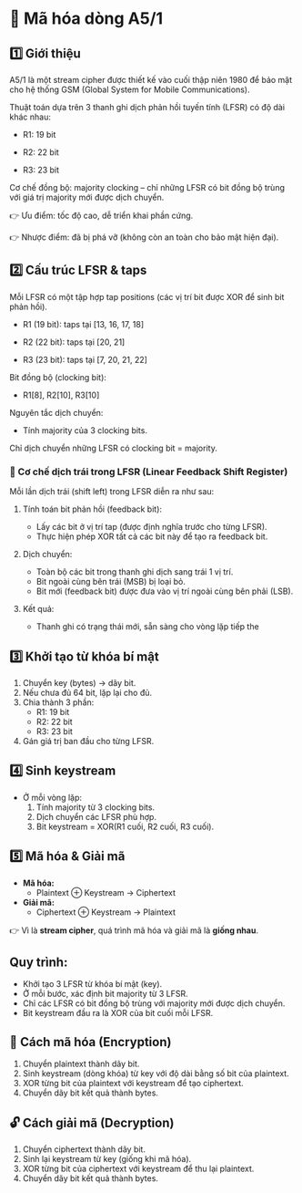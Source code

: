 # 🔐 Mã hóa dòng A5/1


## 1️⃣ Giới thiệu 

A5/1 là một stream cipher được thiết kế vào cuối thập niên 1980 để bảo mật cho hệ thống GSM (Global System for Mobile Communications).

Thuật toán dựa trên 3 thanh ghi dịch phản hồi tuyến tính (LFSR) có độ dài khác nhau:

- R1: 19 bit

- R2: 22 bit

- R3: 23 bit

Cơ chế đồng bộ: majority clocking – chỉ những LFSR có bit đồng bộ trùng với giá trị majority mới được dịch chuyển.

👉 Ưu điểm: tốc độ cao, dễ triển khai phần cứng. 

👉 Nhược điểm: đã bị phá vỡ (không còn an toàn cho bảo mật hiện đại).

## 2️⃣ Cấu trúc LFSR & taps

Mỗi LFSR có một tập hợp tap positions (các vị trí bit được XOR để sinh bit phản hồi).

- R1 (19 bit): taps tại [13, 16, 17, 18]

- R2 (22 bit): taps tại [20, 21]

- R3 (23 bit): taps tại [7, 20, 21, 22]

Bit đồng bộ (clocking bit):

- R1[8], R2[10], R3[10]

Nguyên tắc dịch chuyển:

- Tính majority của 3 clocking bits.

Chỉ dịch chuyển những LFSR có clocking bit = majority.

### 🔄 Cơ chế dịch trái trong LFSR (Linear Feedback Shift Register)
Mỗi lần dịch trái (shift left) trong LFSR diễn ra như sau:

1. Tính toán bit phản hồi (feedback bit):
    - Lấy các bit ở vị trí tap (được định nghĩa trước cho từng LFSR).
    - Thực hiện phép XOR tất cả các bit này để tạo ra feedback bit.

2. Dịch chuyển:
    - Toàn bộ các bit trong thanh ghi dịch sang trái 1 vị trí.
    - Bit ngoài cùng bên trái (MSB) bị loại bỏ.
    - Bit mới (feedback bit) được đưa vào vị trí ngoài cùng bên phải (LSB).

3. Kết quả:
    - Thanh ghi có trạng thái mới, sẵn sàng cho vòng lặp tiếp the

## 3️⃣ Khởi tạo từ khóa bí mật
1. Chuyển key (bytes) → dãy bit.
2. Nếu chưa đủ 64 bit, lặp lại cho đủ.
3. Chia thành 3 phần:
    - R1: 19 bit
    - R2: 22 bit
    - R3: 23 bit
4. Gán giá trị ban đầu cho từng LFSR.

## 4️⃣ Sinh keystream
- Ở mỗi vòng lặp:  
  1. Tính majority từ 3 clocking bits.  
  2. Dịch chuyển các LFSR phù hợp.  
  3. Bit keystream = XOR(R1 cuối, R2 cuối, R3 cuối).  

## 5️⃣ Mã hóa & Giải mã
- **Mã hóa:**  
  - Plaintext ⊕ Keystream → Ciphertext  
- **Giải mã:**  
  - Ciphertext ⊕ Keystream → Plaintext  

👉 Vì là **stream cipher**, quá trình mã hóa và giải mã là **giống nhau**.

## **Quy trình:**
- Khởi tạo 3 LFSR từ khóa bí mật (key).
- Ở mỗi bước, xác định bit majority từ 3 LFSR.
- Chỉ các LFSR có bit đồng bộ trùng với majority mới được dịch chuyển.
- Bit keystream đầu ra là XOR của bit cuối mỗi LFSR.

## 🔑 Cách mã hóa (Encryption)
1. Chuyển plaintext thành dãy bit.
2. Sinh keystream (dòng khóa) từ key với độ dài bằng số bit của plaintext.
3. XOR từng bit của plaintext với keystream để tạo ciphertext.
4. Chuyển dãy bit kết quả thành bytes.

## 🔓 Cách giải mã (Decryption)
1. Chuyển ciphertext thành dãy bit.
2. Sinh lại keystream từ key (giống khi mã hóa).
3. XOR từng bit của ciphertext với keystream để thu lại plaintext.
4. Chuyển dãy bit kết quả thành bytes.

